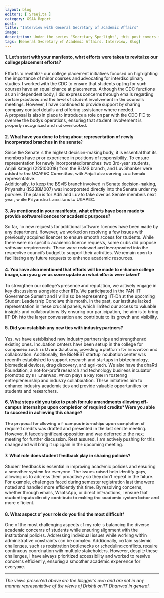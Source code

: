 ```yaml
---
layout: blog
editors: [ Sreejita ]
category: GSAA Report
post: 
title: "Interview with General Secretary of Academic Affairs"
image: 
description: Under the series "Secretary Spotlight", this post covers the accomplishments, challenges faced, steps taken and the overall efforts made by the General Secretary of Academic Affairs. This interview raises crucial questions on college placements, student representation, industry collaborations, and policy changes regarding off-campus internships.
tags: [General Secretary of Academic Affairs, Interview, Blog]
--- 
```


	
#### 1. Let’s start with your manifesto, what efforts were taken to revitalize our college placement efforts?

Efforts to revitalize our college placement initiatives focused on highlighting the importance of minor courses and advocating for interdisciplinary studies. I worked with the CDC to ensure that students opting for such courses have an equal chance at placements. Although the CDC functions as an independent body, I did express concerns through emails regarding certain practices and the level of student involvement in the council’s meetings. However, I have continued to provide support by sharing company contact details and offering assistance where needed.  
A proposal is also in place to introduce a role on par with the CDC FIC to oversee the body’s operations, ensuring that student involvement is properly recognized and not overlooked.


#### 2. What have you done to bring about representation of newly incorporated branches in the senate?

Since the Senate is the highest decision-making body, it is essential that its members have prior experience in positions of responsibility. To ensure representation for newly incorporated branches, two 3rd-year students, Anjali Kategri (225100018)  from the BSMS branch, and Luv Shanker were added to the UGAPEC Committee, with Anjali also serving as a female representative.  
Additionally, to keep the BSMS branch involved in Senate decision-making, Priyanshu (IS23BM007) was incorporated directly into the Senate under my purview. The plan is for Aditi and Luv to take over as Senate members next year, while Priyanshu transitions to UGAPEC.


#### 3. As mentioned in your manifesto, what efforts have been made to provide software licences for academic purposes?

So far, no new requests for additional software licences have been made by any department. However, we worked on resolving a few issues with previously acquired licences to ensure smooth access for students. While there were no specific academic licence requests, some clubs did propose software requirements. These were reviewed and incorporated into the respective council’s budget to support their activities. We remain open to facilitating any future requests to enhance academic resources.


#### 4. You have also mentioned that efforts will be made to enhance college image, can you give us some update on what efforts were taken?

To strengthen our college’s presence and reputation, we actively engage in key discussions alongside other IITs. 
We participated in the PAN IIT Governance Summit and I will also be representing IIT-Dh at the upcoming Student Leadership Conclave this month. In the past, our institute lacked representation in these crucial panels, which limited our access to valuable insights and collaborations. By ensuring our participation, the aim is to bring IIT-Dh into the larger conversation and contribute to its growth and visibility.


#### 5. Did you establish any new ties with industry partners?

Yes, we have established new industry partnerships and strengthened existing ones. 
Incubation centers have been set up in the college for companies such as Dvara Solutions, providing a platform for innovation and collaboration. Additionally, the BioNEST startup incubation center was recently established to support research and startups in biotechnology, biomedical devices, drug discovery, and agri-tech. We also have the dhaRti Foundation, a not-for-profit research and technology business incubator promoted by IIT Dharwad, which plays a key role in fostering entrepreneurship and industry collaboration. 
These initiatives aim to enhance industry-academia ties and provide valuable opportunities for students and researchers.


#### 6. What steps did you take to push for rule amendments allowing off-campus internships upon completion of required credits? Were you able to succeed in achieving this change?

The proposal for allowing off-campus internships upon completion of required credits was drafted and presented in the last senate meeting. However, it faced significant opposition and was deferred to the next meeting for further discussion. Rest assured, I am actively pushing for this change and will bring it up again in the upcoming meeting.

#### 7. What role does student feedback play in shaping policies?

Student feedback is essential in improving academic policies and ensuring a smoother system for everyone. The issues raised help identify gaps, allowing us to address them proactively so they don’t repeat in the future. 
For example, challenges faced during semester registration last time were noted and handled more efficiently this time. By resolving concerns, whether through emails, WhatsApp, or direct interactions, I ensure that student inputs directly contribute to making the academic system better and more efficient.


#### 8. What aspect of your role do you find the most difficult?

One of the most challenging aspects of my role is balancing the diverse academic concerns of students while ensuring alignment with the institutional policies. Addressing individual issues while working within administrative constraints can be complex. Additionally, certain systemic challenges, such as registration bottlenecks or scheduling conflicts, require continuous coordination with multiple stakeholders. 
However, despite these challenges, I have always prioritized accessibility and worked to resolve concerns efficiently, ensuring a smoother academic experience for everyone.


---

*The views presented above are the blogger’s own and are not in any manner representative of the views of Drishti or IIT Dharwad in general.*

---